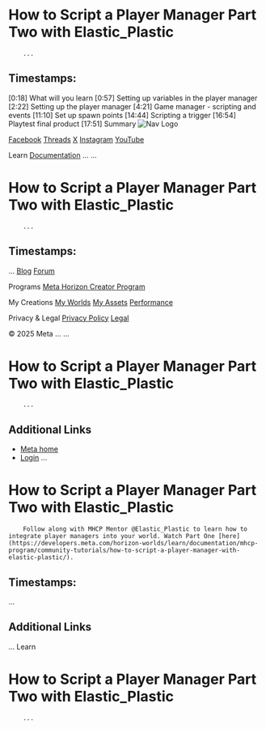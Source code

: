 # How to Script a Player Manager Part Two with Elastic_Plastic
        ...
## Timestamps:

 [0:18] What will you learn [0:57] Setting up variables in the player manager [2:22] Setting up the player manager [4:21] Game manager - scripting and events [11:10] Set up spawn points [14:44] Scripting a trigger [16:54] Playtest final product [17:51] Summary    ![Nav Logo](https://static.xx.fbcdn.net/rsrc.php/yE/r/3SoBlk8EqOQ.svg)


[Facebook](https://www.facebook.com/MetaHorizon/)
[Threads](https://www.threads.com/@metahorizon)
[X](https://x.com/MetaHorizon)
[Instagram](https://www.instagram.com/metahorizon/)
[YouTube](https://www.youtube.com/@MetaQuestVR)

 Learn
[Documentation](https://developers.meta.com/horizon-worlds/learn/documentation/)
...
...
# How to Script a Player Manager Part Two with Elastic_Plastic
        ...
## Timestamps:
...
[Blog](https://developers.meta.com/horizon/blog/)
[Forum](https://communityforums.atmeta.com/t5/Creator-Forum/ct-p/Meta_Horizon_Creator_Forums)

 Programs
[Meta Horizon Creator Program](https://developers.meta.com/horizon-worlds/programs/)

 My Creations
[My Worlds](https://horizon.meta.com/creator/worlds_all/?utm_source=horizon_worlds_creator)
[My Assets](https://horizon.meta.com/creator/assets/?utm_source=horizon_worlds_creator)
[Performance](https://horizon.meta.com/creator/performance/traces/?utm_source=horizon_worlds_creator)

 Privacy & Legal
[Privacy Policy](https://www.meta.com/legal/privacy-policy/)
[Legal](https://www.meta.com/legal/supplemental-terms-of-service/)

 © 2025 Meta
...
...
# How to Script a Player Manager Part Two with Elastic_Plastic
        ...
## Additional Links
- [Meta home](https://developers.meta.com/horizon-worlds/)
- [Login](https://developers.meta.com/login/?redirect_uri=https%3A%2F%2Fdevelopers.meta.com%2Fhorizon-worlds%2Flearn%2Fdocumentation%2Fmhcp-program%2Fcommunity-tutorials%2Fhow-to-script-a-player-manager-part-two-with-elastic-plastic%2F)
...
# How to Script a Player Manager Part Two with Elastic_Plastic

        Follow along with MHCP Mentor @Elastic_Plastic to learn how to integrate player managers into your world. Watch Part One [here](https://developers.meta.com/horizon-worlds/learn/documentation/mhcp-program/community-tutorials/how-to-script-a-player-manager-with-elastic-plastic/).  
## Timestamps:
...
## Additional Links
...
      Learn
# How to Script a Player Manager Part Two with Elastic_Plastic
        ...
